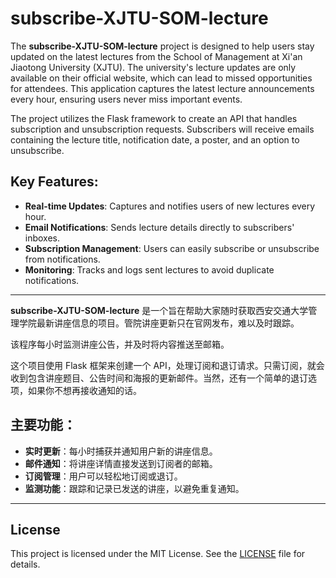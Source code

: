 # subscribe-XJTU-SOM-lecture

The **subscribe-XJTU-SOM-lecture** project is designed to help users stay updated on the latest lectures from the School of Management at Xi'an Jiaotong University (XJTU). The university's lecture updates are only available on their official website, which can lead to missed opportunities for attendees. This application captures the latest lecture announcements every hour, ensuring users never miss important events.

The project utilizes the Flask framework to create an API that handles subscription and unsubscription requests. Subscribers will receive emails containing the lecture title, notification date, a poster, and an option to unsubscribe.

## Key Features:
- **Real-time Updates**: Captures and notifies users of new lectures every hour.
- **Email Notifications**: Sends lecture details directly to subscribers' inboxes.
- **Subscription Management**: Users can easily subscribe or unsubscribe from notifications.
- **Monitoring**: Tracks and logs sent lectures to avoid duplicate notifications.

---

**subscribe-XJTU-SOM-lecture** 是一个旨在帮助大家随时获取西安交通大学管理学院最新讲座信息的项目。管院讲座更新只在官网发布，难以及时跟踪。

该程序每小时监测讲座公告，并及时将内容推送至邮箱。

这个项目使用 Flask 框架来创建一个 API，处理订阅和退订请求。只需订阅，就会收到包含讲座题目、公告时间和海报的更新邮件。当然，还有一个简单的退订选项，如果你不想再接收通知的话。

## 主要功能：
- **实时更新**：每小时捕获并通知用户新的讲座信息。
- **邮件通知**：将讲座详情直接发送到订阅者的邮箱。
- **订阅管理**：用户可以轻松地订阅或退订。
- **监测功能**：跟踪和记录已发送的讲座，以避免重复通知。

---

## License

This project is licensed under the MIT License. See the [LICENSE](LICENSE) file for details.
